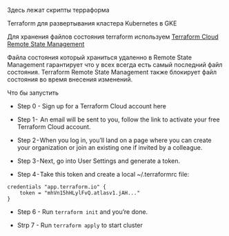 Здесь лежат скрипты терраформа

Terraform для развертывания кластера Kubernetes в GKE

Для хранения файлов состояния terraform используем 
[Terraform Cloud Remote State Management](https://www.hashicorp.com/blog/using-terraform-cloud-remote-state-management)

Файла состояния который храниться удаленно в Remote State Management гарантирует что у всех всегда есть самый последний файл состояния.  Terraform Remote State Management также блокирует файл состояния во время внесения изменений. 

Что бы запустить
* Step 0 - Sign up for a Terraform Cloud account here

* Step 1 -  An email will be sent to you, follow the link to activate your free Terraform Cloud account.

* Step 2 - When you log in, you’ll land on a page where you can create your organization or join an existing one if invited by a colleague.

* Step 3 - Next, go into User Settings and generate a token.

* Step 4 - Take this token and create a local ~/.terraformrc file:

```
credentials "app.terraform.io" {
    token = "mhVn15hHLylFvQ.atlasv1.jAH..."
}
```

* Step 6 - Run `terraform init` and you’re done.

* Strp 7 - Run `terraform apply` to start cluster 
